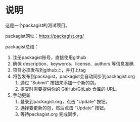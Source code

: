 # 说明

这是一个packagist的测试项目。

packagist网址：https://packagist.org/

packagist总结：
1. 注册packagist账号，直接使用github
2. 确保 description、keywords、license、authors 等信息准确
3. 项目必须发布到github上，并打上tag
4. 将包发布到packagist，packagist会自动同步到packagist.org
   1. 通过 “Submit” 按钮来添加一个新的包。
   2. 提交时需要提供你的 GitHub/GitLab 仓库的 URL。
5. 手动更新
   1. 登录到packagist.org，点击 “Update” 按钮。
   2. 选择要更新的包，然后点击 “Update” 按钮。
   3. 等待packagist.org 完成同步。